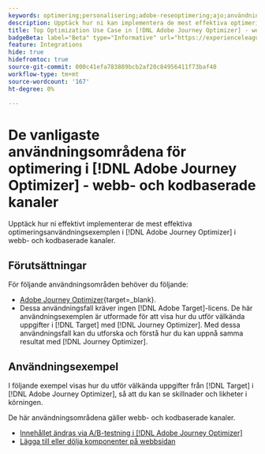 ```yaml
---
keywords: optimering;personalisering;adobe-reseoptimering;ajo;användningsfall;scenarier;webb;kodbaserad
description: Upptäck hur ni kan implementera de mest effektiva optimeringsanvändningsexemplen i  [!DNL Adobe Journey Optimizer].
title: Top Optimization Use Case in [!DNL Adobe Journey Optimizer] - web and code-based channel
badgeBeta: label="Beta" type="Informative" url="https://experienceleague.adobe.com/docs/target/using/introduction/intro.html#beta newtab=true" tooltip="Vad är Beta-funktioner i  [!DNL Adobe Target]?"
feature: Integrations
hide: true
hidefromtoc: true
source-git-commit: 000c41efa783889bcb2af20c84956411f73baf40
workflow-type: tm+mt
source-wordcount: '167'
ht-degree: 0%

---
```


# De vanligaste användningsområdena för optimering i [!DNL Adobe Journey Optimizer] - webb- och kodbaserade kanaler

Upptäck hur ni effektivt implementerar de mest effektiva optimeringsanvändningsexemplen i [!DNL Adobe Journey Optimizer] i webb- och kodbaserade kanaler.

## Förutsättningar

För följande användningsområden behöver du följande:

* [Adobe Journey Optimizer](https://experienceleague.adobe.com/en/docs/journey-optimizer/using/get-started/get-started){target=_blank}.
* Dessa användningsfall kräver ingen [!DNL Adobe Target]-licens. De här användningsexemplen är utformade för att visa hur du utför välkända uppgifter i [!DNL Target] med [!DNL Journey Optimizer]. Med dessa användningsfall kan du utforska och förstå hur du kan uppnå samma resultat med [!DNL Journey Optimizer].

## Användningsexempel

I följande exempel visas hur du utför välkända uppgifter från [!DNL Target] i [!DNL Adobe Journey Optimizer], så att du kan se skillnader och likheter i körningen.

De här användningsområdena gäller webb- och kodbaserade kanaler.

* [Innehållet ändras via A/B-testning i  [!DNL Adobe Journey Optimizer]](/help/main/c-integrating-target-with-mac/ajo/content-change-using-ajo.md)
* [Lägga till eller dölja komponenter på webbsidan](/help/main/c-integrating-target-with-mac/ajo/add-hide-content-using-ajo.md)